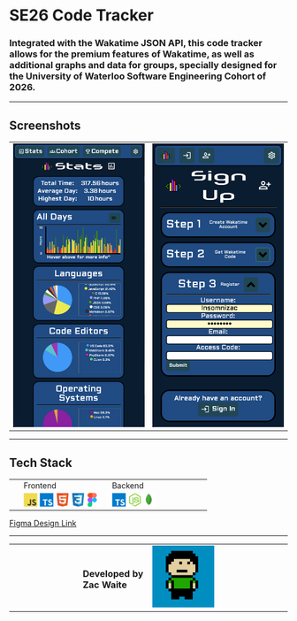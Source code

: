 # SE26 Code Tracker
### Integrated with the Wakatime JSON API, this code tracker allows for the premium features of Wakatime, as well as additional graphs and data for groups, specially designed for the University of Waterloo Software Engineering Cohort of 2026.
<hr>

## Screenshots
<table>
<tr>
	<td width="40%">
		<img src="./github/stats.png"/> 
	</td>
	<td width="40%">
		<img float="left"  src="./github/signup.png"/>
	</td>
</tr>
</table>

---

## Tech Stack
<table width="100%">
	<tr width="100%">
		<td width="5%"></td>
		<td width="42%">Frontend</td>
		<td width="42%">Backend</td>
		<td width="5%"></td>
	</tr>
	<tr width="100%">
		<td></td>
		<td>
			<img src="https://raw.githubusercontent.com/devicons/devicon/master/icons/javascript/javascript-original.svg" alt="javascript" width="25" height="25" />
			<img src="https://raw.githubusercontent.com/devicons/devicon/master/icons/typescript/typescript-original.svg" alt="typescript" width="25" height="25" />
			<img src="https://raw.githubusercontent.com/devicons/devicon/master/icons/html5/html5-original.svg" alt="html5" width="25" height="25" />
			<img src="https://raw.githubusercontent.com/devicons/devicon/master/icons/css3/css3-original.svg" alt="css3" width="25" height="25" /><img src="https://raw.githubusercontent.com/devicons/devicon/master/icons/figma/figma-original.svg" alt="figma" width="25" height="25" />
		</td>
		<td>
			<img src="https://raw.githubusercontent.com/devicons/devicon/master/icons/typescript/typescript-original.svg" alt="typescript" width="25" height="25" />
			<img src="https://raw.githubusercontent.com/devicons/devicon/master/icons/nodejs/nodejs-original.svg" alt="nodejs" width="25" height="25" /><img src="https://raw.githubusercontent.com/devicons/devicon/master/icons/mongodb/mongodb-original.svg" alt="nodejs" width="25" height="25" />
		</td>
		<td></td>
	</tr>
</table>

<a href="https://www.figma.com/file/LbJmkRBhRqiKp3AddW6eMr/SE26-Code-Tracker?node-id=0%3A1">Figma Design Link</a>

<hr>

<table width="100%">
	<tbody>
		<tr>
			<td width="25%"></td>
			<td width="25%"><h3>Developed by Zac Waite</h3></td>
			<td width="25%">
				<img src="./github/zac.png" alt="zac"/>
			</td>
			<td width="25%"></td>
		</tr>
	</tbody>
</table>